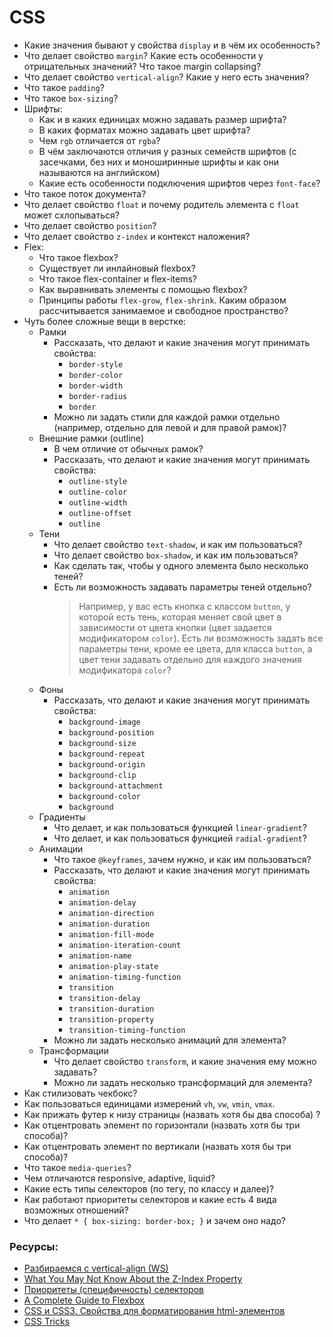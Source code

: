 # CSS

* Какие значения бывают у свойства `display` и в чём их особенность?
* Что делает свойство `margin`? Какие есть особенности у отрицательных значений? Что такое margin collapsing?
* Что делает свойство `vertical-align`? Какие у него есть значения?
* Что такое `padding`?
* Что такое `box-sizing`?
* Шрифты:
    * Как и в каких единицах можно задавать размер шрифта?
    * В каких форматах можно задавать цвет шрифта?
    * Чем `rgb` отличается от `rgba`?
    * В чём заключаются отличия у разных семейств шрифтов (с засечками, без них и моноширинные шрифты и как они называются на английском)
    * Какие есть особенности подключения шрифтов через `font-face`?
* Что такое поток документа?
* Что делает свойство `float` и почему родитель элемента с `float` может схлопываться?
* Что делает свойство `position`?
* Что делает свойство `z-index` и контекст наложения?
* Flex:
    * Что такое flexbox?
    * Существует ли инлайновый flexbox?
    * Что такое flex-container и flex-items?
    * Как выравнивать элементы с помощью flexbox?
    * Принципы работы `flex-grow`, `flex-shrink`. Каким образом рассчитывается занимаемое и свободное пространство?
* Чуть более сложные вещи в верстке:
    * Рамки
      * Рассказать, что делают и какие значения могут принимать свойства:
        * `border-style`
        * `border-color`
        * `border-width`
        * `border-radius`
        * `border`
      * Можно ли задать стили для каждой рамки отдельно (например, отдельно для левой и для правой рамок)?
    * Внешние рамки (outline)
      * В чем отличие от обычных рамок?
      * Рассказать, что делают и какие значения могут принимать свойства:
        * `outline-style`
        * `outline-color`
        * `outline-width`
        * `outline-offset`
        * `outline`
    * Тени
      * Что делает свойство `text-shadow`, и как им пользоваться?
      * Что делает свойство `box-shadow`, и как им пользоваться?
      * Как сделать так, чтобы у одного элемента было несколько теней?
      * Есть ли возможность задавать параметры теней отдельно?
        > Например, у вас есть кнопка с классом `button`, у которой есть тень, которая меняет свой цвет в зависимости от цвета кнопки (цвет задается модификатором `color`). Есть ли возможность задать все параметры тени, кроме ее цвета, для класса `button`, а цвет тени задавать отдельно для каждого значения модификатора `color`?
    * Фоны
      * Рассказать, что делают и какие значения могут принимать свойства:
        * `background-image`
        * `background-position`
        * `background-size`
        * `background-repeat`
        * `background-origin`
        * `background-clip`
        * `background-attachment`
        * `background-color`
        * `background`
    * Градиенты
      * Что делает, и как пользоваться функцией `linear-gradient`?
      * Что делает, и как пользоваться функцией `radial-gradient`?
    * Анимации
      * Что такое `@keyframes`, зачем нужно, и как им пользоваться?
      * Рассказать, что делают и какие значения могут принимать свойства:
        * `animation`
        * `animation-delay`
        * `animation-direction`
        * `animation-duration`
        * `animation-fill-mode`
        * `animation-iteration-count`
        * `animation-name`
        * `animation-play-state`
        * `animation-timing-function`
        * `transition`
        * `transition-delay`
        * `transition-duration`
        * `transition-property`
        * `transition-timing-function`
      * Можно ли задать несколько анимаций для элемента?
    * Трансформации
      * Что делает свойство `transform`, и какие значения ему можно задавать?
      * Можно ли задать несколько трансформаций для элемента?
* Как стилизовать чекбокс?
* Как пользоваться единицами измерений `vh`, `vw`, `vmin`, `vmax`.
* Как прижать футер к низу страницы (назвать хотя бы два способа) ?
* Как отцентровать элемент по горизонтали (назвать хотя бы три способа)?
* Как отцентровать элемент по вертикали (назвать хотя бы три способа)?
* Что такое `media-queries`?
* Чем отличаются responsive, adaptive, liquid?
* Какие есть типы селекторов (по тегу, по классу и далее)?
* Как работают приоритеты селекторов и какие есть 4 вида возможных отношений?
* Что делает `* { box-sizing: border-box; }` и зачем оно надо?


### Ресурсы:
* [Разбираемся с vertical-align (WS)](https://web-standards.ru/articles/vertical-align/)
* [What You May Not Know About the Z-Index Property](https://webdesign.tutsplus.com/articles/what-you-may-not-know-about-the-z-index-property--webdesign-16892)
* [Приоритеты (специфичность) селекторов](https://habr.com/ru/post/137588/)
* [A Complete Guide to Flexbox](https://css-tricks.com/snippets/css/a-guide-to-flexbox/)
* [CSS и CSS3. Свойства для форматирования html-элементов](https://html5book.ru/css-css3/)
* [CSS Tricks](https://css-tricks.com/)
